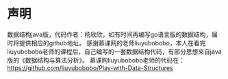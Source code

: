 # 声明
数据结构java版，代码作者：杨欣欣，如有时间再编写go语言版的数据结构，届时将提供相应的github地址。
感谢慕课网的老师liuyubobobo，本人在看完liuyubobobo老师的课程后，自己编写的一套数据结构代码，有部分思想来自java版的《数据结构与算法分析》。
慕课网liuyubobobo老师的代码在：https://github.com/liuyubobobo/Play-with-Data-Structures

